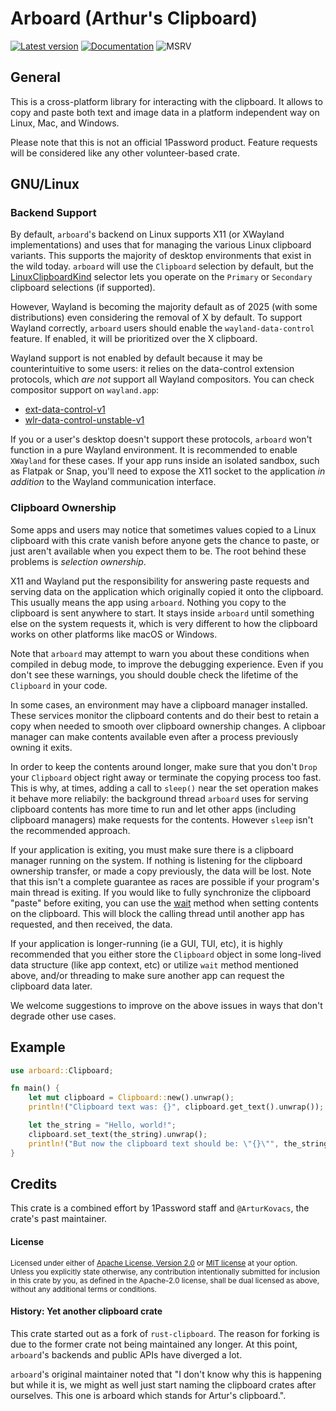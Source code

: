 # Arboard (Arthur's Clipboard)

[![Latest version](https://img.shields.io/crates/v/arboard?color=mediumvioletred)](https://crates.io/crates/arboard)
[![Documentation](https://docs.rs/arboard/badge.svg)](https://docs.rs/arboard)
![MSRV](https://img.shields.io/badge/rustc-1.71.0+-blue.svg)

## General

This is a cross-platform library for interacting with the clipboard. It allows
to copy and paste both text and image data in a platform independent way on
Linux, Mac, and Windows.

Please note that this is not an official 1Password product. Feature requests will be considered like any other volunteer-based crate.

## GNU/Linux

### Backend Support

By default, `arboard`'s backend on Linux supports X11 (or XWayland implementations) and uses
that for managing the various Linux clipboard variants. This supports the majority of desktop 
environments that exist in the wild today. `arboard` will use the `Clipboard` selection by default,
but the [LinuxClipboardKind](https://docs.rs/arboard/latest/arboard/enum.LinuxClipboardKind.html)
selector lets you operate on the `Primary` or `Secondary` clipboard selections (if supported).

However, Wayland is becoming the majority default as of 2025 (with some distributions)
even considering the removal of X by default. To support Wayland correctly, `arboard` users
should enable the `wayland-data-control` feature. If enabled, it will be prioritized over the X clipboard.

Wayland support is not enabled by default because it may be counterintuitive 
to some users: it relies on the data-control extension protocols,
which _are not_ support all Wayland compositors. You can check compositor support on `wayland.app`:
- [ext-data-control-v1](https://wayland.app/protocols/ext-data-control-v1)
- [wlr-data-control-unstable-v1](https://wayland.app/protocols/wlr-data-control-unstable-v1)

If you or a user's desktop doesn't support these protocols, `arboard` won't function in a pure
Wayland environment. It is recommended to enable `XWayland` for these cases. If your app runs inside
an isolated sandbox, such as Flatpak or Snap, you'll need to expose the X11 socket to the application
_in addition_ to the Wayland communication interface.

### Clipboard Ownership

Some apps and users may notice that sometimes values copied to a Linux clipboard with this crate vanish
before anyone gets the chance to paste, or just aren't available when you expect them to be. The root behind
these problems is _selection ownership_.

X11 and Wayland put the responsibility for answering paste requests and serving data on the application
which originally copied it onto the clipboard. This usually means the app using `arboard`. Nothing you copy
to the clipboard is sent anywhere to start. It stays inside `arboard` until something else on the system requests it,
which is very different to how the clipboard works on other platforms like macOS or Windows.

Note that `arboard` may attempt to warn you about these conditions when compiled in debug mode, to improve the debugging
experience. Even if you don't see these warnings, you should double check the lifetime of the `Clipboard` in your code.

In some cases, an environment may have a clipboard manager installed. These services monitor the clipboard contents and
do their best to retain a copy when needed to smooth over clipboard ownership changes. A clipboar manager can make contents
available even after a process previously owning it exits.

In order to keep the contents around longer, make sure that you don't `Drop` your `Clipboard` object right away or
terminate the copying process too fast. This is why, at times, adding a call to `sleep()` near the set operation
makes it behave more reliabily: the background thread `arboard` uses for serving clipboard contents has more time to run
and let other apps (including clipboard managers) make requests for the contents. However `sleep` isn't the recommended approach.

If your application is exiting, you must make sure there is a clipboard manager running on the system. If nothing is listening for 
the clipboard ownership transfer, or made a copy previously, the data will be lost. Note that this isn't a complete 
guarantee as races are possible if your program's main thread is exiting. If you would like to fully synchronize the clipboard "paste"
before exiting, you can use the [wait](https://docs.rs/arboard/latest/arboard/trait.SetExtLinux.html#tymethod.wait) method when setting
contents on the clipboard. This will block the calling thread until another app has requested, and then received, the data.

If your application is longer-running (ie a GUI, TUI, etc), it is highly recommended that you either store the `Clipboard` object in some 
long-lived data structure (like app context, etc) or utilize `wait` method mentioned above, and/or threading to make sure another 
app can request the clipboard data later.

We welcome suggestions to improve on the above issues in ways that don't degrade other use cases.

## Example

```rust
use arboard::Clipboard;

fn main() {
    let mut clipboard = Clipboard::new().unwrap();
    println!("Clipboard text was: {}", clipboard.get_text().unwrap());

    let the_string = "Hello, world!";
    clipboard.set_text(the_string).unwrap();
    println!("But now the clipboard text should be: \"{}\"", the_string);
}
```

## Credits

This crate is a combined effort by 1Password staff and `@ArturKovacs`, the crate's past
maintainer.

#### License

<sup>
Licensed under either of <a href="LICENSE-APACHE.txt">Apache License, Version
2.0</a> or <a href="LICENSE-MIT.txt">MIT license</a> at your option.
</sup>

<br>

<sub>
Unless you explicitly state otherwise, any contribution intentionally submitted
for inclusion in this crate by you, as defined in the Apache-2.0 license, shall
be dual licensed as above, without any additional terms or conditions.
</sub>

#### History: Yet another clipboard crate

This crate started out as a fork of `rust-clipboard`. The reason for forking is due to the former
crate not being maintained any longer. At this point, `arboard`'s backends and public APIs have diverged
a lot.

`arboard`'s original maintainer noted that "I don't know why this is happening but while it is, we might 
as well just start naming the clipboard crates after ourselves. This one is arboard which stands for Artur's clipboard.".
